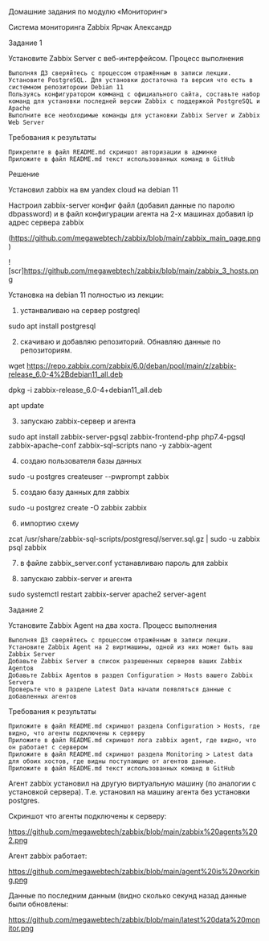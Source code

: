 Домашние задания по модулю «Мониторинг»

 Система мониторинга Zabbix   Ярчак Александр


Задание 1

Установите Zabbix Server с веб-интерфейсом.
Процесс выполнения

    Выполняя ДЗ сверяйтесь с процессом отражённым в записи лекции.
    Установите PostgreSQL. Для установки достаточна та версия что есть в системном репозитороии Debian 11
    Пользуясь конфигуратором комманд с официального сайта, составьте набор команд для установки последней версии Zabbix с поддержкой PostgreSQL и Apache
    Выполните все необходимые команды для установки Zabbix Server и Zabbix Web Server

Требования к результаты

    Прикрепите в файл README.md скриншот авторизации в админке
    Приложите в файл README.md текст использованных команд в GitHub


Решение

Установил zabbix  на вм yandex cloud на debian 11

Настроил zabbix-server конфиг файл (добавил данные по паролю dbpassword)
и в файл конфигурации агента на 2-х машинах добавил ip адрес сервера zabbix


(https://github.com/megawebtech/zabbix/blob/main/zabbix_main_page.png)

![scr]https://github.com/megawebtech/zabbix/blob/main/zabbix_3_hosts.png


Установка на debian 11 полностью из лекции:

1. устанваливаю на сервер postgreql

sudo apt install postgresql

2. скачиваю и добавляю репозиторий. Обнавляю данные по репозиториям.

wget https://repo.zabbix.com/zabbix/6.0/deban/pool/main/z/zabbix-release_6.0-4%2Bdebian11_all.deb

dpkg -i zabbix-release_6.0-4+debian11_all.deb

apt update

3. запускаю zabbix-сервер и агента

sudo apt install zabbix-server-pgsql  zabbix-frontend-php  php7.4-pgsql zabbix-apache-conf zabbix-sql-scripts nano -y  zabbix-agent

4. создаю пользователя базы данных

sudo -u postgres createuser --pwprompt zabbix

5. создаю базу данныx для zabbix

sudo -u postgrez create -O zabbix zabbix

6. импортию схему

zcat /usr/share/zabbix-sql-scripts/postgresql/server.sql.gz | sudo -u zabbix psql zabbix

7. в файле zabbix_server.conf устанавливаю пароль для zabbix

8. запускаю zabbix-server и агента

sudo systemctl restart zabbix-server apache2 server-agent

  

Задание 2

Установите Zabbix Agent на два хоста.
Процесс выполнения

    Выполняя ДЗ сверяйтесь с процессом отражённым в записи лекции.
    Установите Zabbix Agent на 2 виртмашины, одной из них может быть ваш Zabbix Server
    Добавьте Zabbix Server в список разрешенных серверов ваших Zabbix Agentов
    Добавьте Zabbix Agentов в раздел Configuration > Hosts вашего Zabbix Servera
    Проверьте что в разделе Latest Data начали появляться данные с добавленных агентов

Требования к результаты

    Приложите в файл README.md скриншот раздела Configuration > Hosts, где видно, что агенты подключены к серверу
    Приложите в файл README.md скриншот лога zabbix agent, где видно, что он работает с сервером
    Приложите в файл README.md скриншот раздела Monitoring > Latest data для обоих хостов, где видны поступающие от агентов данные.
    Приложите в файл README.md текст использованных команд в GitHub



Агент zabbix установил на другую виртуальную машину (по аналогии с установкой сервера).
Т.е. установил на машину агента без установки postgres.



Скриншот что агенты подключены к серверу:

https://github.com/megawebtech/zabbix/blob/main/zabbix%20agents%202.png


 Агент zabbix работает:


https://github.com/megawebtech/zabbix/blob/main/agent%20is%20working.png


Данные по последним данным (видно сколько секунд назад данные были обновлены:

https://github.com/megawebtech/zabbix/blob/main/latest%20data%20monitor.png


